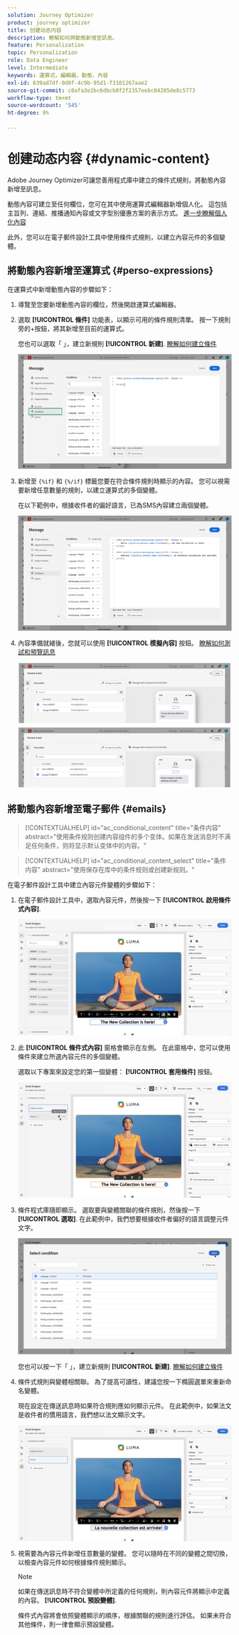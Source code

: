 ```yaml
---
solution: Journey Optimizer
product: journey optimizer
title: 创建动态内容
description: 瞭解如何將動態新增至訊息。
feature: Personalization
topic: Personalization
role: Data Engineer
level: Intermediate
keywords: 運算式，編輯器，動態，內容
exl-id: 639ad7df-0d0f-4c9b-95d1-f3101267aae2
source-git-commit: c0afa3e2bc6dbcb0f2f2357eebc04285de8c5773
workflow-type: tm+mt
source-wordcount: '545'
ht-degree: 9%

---
```


# 创建动态内容 {#dynamic-content}

Adobe Journey Optimizer可讓您善用程式庫中建立的條件式規則，將動態內容新增至訊息。

動態內容可建立至任何欄位，您可在其中使用運算式編輯器新增個人化。 這包括主旨列、連結、推播通知內容或文字型別優惠方案的表示方式。 [進一步瞭解個人化內容](personalization-contexts.md)

此外，您可以在電子郵件設計工具中使用條件式規則，以建立內容元件的多個變體。

## 將動態內容新增至運算式 {#perso-expressions}

在運算式中新增動態內容的步驟如下：

1. 導覽至您要新增動態內容的欄位，然後開啟運算式編輯器。

1. 選取 **[!UICONTROL 條件]** 功能表，以顯示可用的條件規則清單。 按一下規則旁的+按鈕，將其新增至目前的運算式。

   您也可以選取「 」，建立新規則 **[!UICONTROL 新建]**. [瞭解如何建立條件](create-conditions.md)

   ![](assets/conditions-expression.png)

1. 新增至 `{%if}` 和 `{%/if}` 標籤您要在符合條件規則時顯示的內容。 您可以視需要新增任意數量的規則，以建立運算式的多個變體。

   在以下範例中，根據收件者的偏好語言，已為SMS內容建立兩個變體。

   ![](assets/conditions-language-sample.png)

1. 內容準備就緒後，您就可以使用 **[!UICONTROL 模擬內容]** 按鈕。 [瞭解如何測試和預覽訊息](../email/preview.md)

   ![](assets/conditions-preview.png)

## 將動態內容新增至電子郵件 {#emails}

>[!CONTEXTUALHELP]
>id="ac_conditional_content"
>title="条件内容"
>abstract="使用条件规则创建内容组件的多个变体。如果在发送消息时不满足任何条件，则将显示默认变体中的内容。"

>[!CONTEXTUALHELP]
>id="ac_conditional_content_select"
>title="条件内容"
>abstract="使用保存在库中的条件规则或创建新规则。"

在電子郵件設計工具中建立內容元件變體的步驟如下：

1. 在電子郵件設計工具中，選取內容元件，然後按一下 **[!UICONTROL 啟用條件式內容]**.

   ![](assets/conditions-enable-conditional.png)

1. 此 **[!UICONTROL 條件式內容]** 窗格會顯示在左側。 在此窗格中，您可以使用條件來建立所選內容元件的多個變體。

   選取以下專案來設定您的第一個變體： **[!UICONTROL 套用條件]** 按鈕。

   ![](assets/conditions-apply.png)

1. 條件程式庫隨即顯示。 選取要與變體關聯的條件規則，然後按一下 **[!UICONTROL 選取]**. 在此範例中，我們想要根據收件者偏好的語言調整元件文字。

   ![](assets/conditions-select.png)

   您也可以按一下「 」，建立新規則 **[!UICONTROL 新建]**. [瞭解如何建立條件](create-conditions.md)

1. 條件式規則與變體相關聯。 為了提高可讀性，建議您按一下橢圓選單來重新命名變體。

   現在設定在傳送訊息時如果符合規則應如何顯示元件。 在此範例中，如果法文是收件者的慣用語言，我們想以法文顯示文字。

   ![](assets/conditions-design.png)

1. 視需要為內容元件新增任意數量的變體。 您可以隨時在不同的變體之間切換，以檢查內容元件如何根據條件規則顯示。

   >[!NOTE]
   >如果在傳送訊息時不符合變體中所定義的任何規則，則內容元件將顯示中定義的內容。 **[!UICONTROL 預設變體]**.
   >
   >條件式內容將會依照變體顯示的順序，根據關聯的規則進行評估。 如果未符合其他條件，則一律會顯示預設變體。
